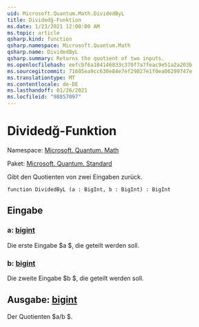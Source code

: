 ```yaml
---
uid: Microsoft.Quantum.Math.DividedByL
title: Dividedğ-Funktion
ms.date: 1/23/2021 12:00:00 AM
ms.topic: article
qsharp.kind: function
qsharp.namespace: Microsoft.Quantum.Math
qsharp.name: DividedByL
qsharp.summary: Returns the quotient of two inputs.
ms.openlocfilehash: eefcbf6a104146833c370f7a7feac9e51a2a203b
ms.sourcegitcommit: 71605ea9cc630e84e7ef29027e1f0ea06299747e
ms.translationtype: MT
ms.contentlocale: de-DE
ms.lasthandoff: 01/26/2021
ms.locfileid: "98857097"
---
```

# <a name="dividedbyl-function"></a>Dividedğ-Funktion

Namespace: [Microsoft. Quantum. Math](xref:Microsoft.Quantum.Math)

Paket: [Microsoft. Quantum. Standard](https://nuget.org/packages/Microsoft.Quantum.Standard)


Gibt den Quotienten von zwei Eingaben zurück.

```qsharp
function DividedByL (a : BigInt, b : BigInt) : BigInt
```


## <a name="input"></a>Eingabe

### <a name="a--bigint"></a>a: [bigint](xref:microsoft.quantum.lang-ref.bigint)

Die erste Eingabe $a $, die geteilt werden soll.


### <a name="b--bigint"></a>b: [bigint](xref:microsoft.quantum.lang-ref.bigint)

Die zweite Eingabe $b $, die geteilt werden soll.



## <a name="output--bigint"></a>Ausgabe: [bigint](xref:microsoft.quantum.lang-ref.bigint)

Der Quotienten $a/b $.